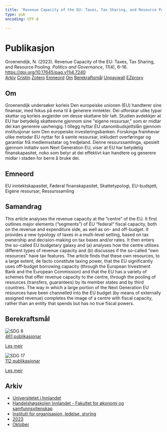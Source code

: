 ```yaml
---
title: 'Revenue Capacity of the EU: Taxes, Tax Sharing, and Resource Pooling'
type: pub
encoding: UTF-8

---
```

<h1>Publikasjon</h1>
<article id="csl-bib-container-2HHSGRQK" class="csl-bib-container">
  <div class="csl-bib-body"> <div class="csl-entry">Groenendijk, N. (2023). Revenue Capacity of the EU: Taxes, Tax Sharing, and Resource Pooling. <i>Politics and Governance</i>, <i>11</i>(4), 6–16. <a href="https://doi.org/10.17645/pag.v11i4.7240">https://doi.org/10.17645/pag.v11i4.7240</a></div> </div>
  <div class="csl-bib-buttons">
    <a href="#taxonomy-article-2HHSGRQK" alt="archive" class="csl-bib-button">Arkiv</a>
    <a href="https://app.cristin.no/results/show.jsf?id=2189129" alt="Cristin" class="csl-bib-button">Cristin</a>
    <a href="http://zotero.org/groups/5881554/items/2HHSGRQK" alt="Zotero" class="csl-bib-button">Zotero</a>
    <a href="#keywords-article-2HHSGRQK" alt="keywords" class="csl-bib-button">Emneord</a>
    <a href="#about-article-2HHSGRQK" alt="about_pub" class="csl-bib-button">Om</a>
    <a href="#sdg-article-2HHSGRQK" alt="sdg" class="csl-bib-button">Berekraftsmål</a>
    <a href="https://www.cogitatiopress.com/politicsandgovernance/article/download/7240/3481" alt="Unpaywall" class="csl-bib-button">Unpaywall</a>
    <a href="https://www.cogitatiopress.com/politicsandgovernance/article/download/7240/3481" alt="EZproxy" class="csl-bib-button">EZproxy</a>
  </div>
  <div id="csl-bib-meta-container-2HHSGRQK"></div>
</article>
<div id="csl-bib-meta-2HHSGRQK" class="csl-bib-meta">
  <article id="about-article-2HHSGRQK" class="about_pub-article">
    <h1>Om</h1>
    Groenendijk undersøker korleis Den europeiske unionen (EU) handterer sine finansar, med fokus på evna til å generere inntekter. Dei utforskar ulike typar skattar og korleis avgjerder om desse skattane blir tatt. Studien avdekkjer at EU har betydelig skatteevne gjennom sine "eigene ressursar," som er midlar dei kan generere uavhengig. I tillegg nyttar EU utanombudsjettslån gjennom institusjonar som Den europeiske investeringsbanken. Forskinga framhevar ulike metodar EU nyttar for å samle ressursar, inkludert overføringar og garantiar frå medlemsstatar og tredjeland. Denne ressurssamlinga, spesielt gjennom initiativ som Next Generation EU, viser at EU har betydelig finanskapasitet, noko som betyr at dei effektivt kan handtere og generere midlar i staden for berre å bruke dei.
  </article>
  <article id="keywords-article-2HHSGRQK" class="keywords-article">
    <h1>Emneord</h1>
    EU inntektskapasitet, Føderal finanskapasitet, Skattetypologi, EU-budsjett, Eigene ressursar, Ressurssamling
  </article>
  <article id="abstract-article-2HHSGRQK" class="abstract-article">
    <h1>Samandrag</h1>
    This article analyses the revenue capacity at the “centre” of the EU. It first outlines major elements (“segments”) of EU “federal” fiscal capacity, both on the revenue and expenditure side, as well as on- and off-budget. It provides a new typology of taxes in a multi-level setting, based on tax ownership and decision-making on tax bases and/or rates. It then enters the so-called EU budgetary galaxy and (a) analyses how the centre utilises different types of revenue capacity and (b) discusses if the so-called “own resources” have tax features. The article finds that these own resources, to a large extent, de facto constitute taxing power, that the EU significantly uses off-budget borrowing capacity (through the European Investment Bank and the European Commission) and that the EU has a variety of schemes that offer revenue capacity to the centre, through the pooling of resources (transfers, guarantees) by its member states and by third countries. The way in which a large portion of the Next Generation EU resources have been channelled into the EU budget (by means of externally assigned revenue) completes the image of a centre with fiscal capacity, rather than an entity that spends but has no true fiscal powers.
  </article>
  <article id="sdg-article-2HHSGRQK" class="sdg-article">
    <h1>Berekraftsmål</h1>
    <div class="sdg-container"><div id="sdg8" class="sdg">
        <img src="{{< params subfolder >}}images/sdg/sdg08_nn.png" class="image" alt="SDG 8">
        <div class="sdg-overlay">
          <a href="{{< params subfolder >}}nn/archive/?sdg=8#archive" class="sdg-publication-count"><span>461</span> publikasjonar</a>
          <p><a href="https://fn.no/om-fn/fns-baerekraftsmaal/anstendig-arbeid-og-oekonomisk-vekst?lang=nno-NO" class="sdg-read-more">Les meir</a></p>
        </div>
      </div> <div id="sdg17" class="sdg">
        <img src="{{< params subfolder >}}images/sdg/sdg17_nn.png" class="image" alt="SDG 17">
        <div class="sdg-overlay">
          <a href="{{< params subfolder >}}nn/archive/?sdg=17#archive" class="sdg-publication-count"><span>112</span> publikasjonar</a>
          <p><a href="https://fn.no/om-fn/fns-baerekraftsmaal/samarbeid-for-aa-naa-maalene?lang=nno-NO" class="sdg-read-more">Les meir</a></p>
        </div>
      </div></div>
  </article>
  <article id="taxonomy-article-2HHSGRQK" class="taxonomy-article">
    <h1>Arkiv</h1>
    <ul>
      <li><a href="{{< params subfolder >}}nn/archive/?key=3DCRN523">Universitetet i Innlandet</a></li>
      <li><a href="{{< params subfolder >}}nn/archive/?key=DU8Q9LN9">Handelshøgskolen Innlandet - Fakultet for økonomi og samfunnsvitenskap</a></li>
      <li><a href="{{< params subfolder >}}nn/archive/?key=4LUWR3ZM">Institutt for organisasjon, ledelse, styring</a></li>
      <li><a href="{{< params subfolder >}}nn/archive/?key=THVQJFRI">2023</a></li>
      <li><a href="{{< params subfolder >}}nn/archive/?key=QXIG9W8W">Oktober</a></li>
    </ul>
  </article>
</div>
